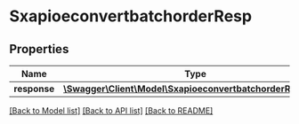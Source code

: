 # SxapioeconvertbatchorderResp

## Properties
Name | Type | Description | Notes
------------ | ------------- | ------------- | -------------
**response** | [**\Swagger\Client\Model\SxapioeconvertbatchorderResponse**](SxapioeconvertbatchorderResponse.md) |  | [optional] 

[[Back to Model list]](../README.md#documentation-for-models) [[Back to API list]](../README.md#documentation-for-api-endpoints) [[Back to README]](../README.md)


